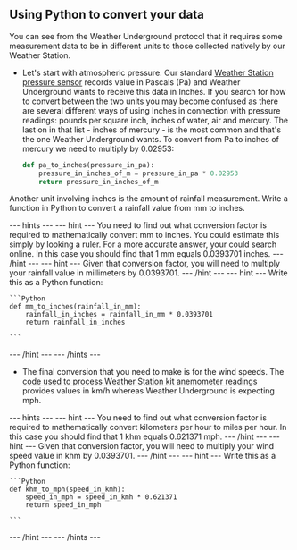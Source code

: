 ## Using Python to convert your data

You can see from the Weather Underground protocol that it requires some measurement data to be in different units to those collected natively by our Weather Station.

- Let's start with atmospheric pressure.  Our standard [Weather Station pressure sensor](https://github.com/raspberrypilearning/sensing-the-weather/blob/master/lesson-9/worksheet.md) records value in Pascals (Pa) and Weather Underground wants to receive this data in Inches. If you search for how to convert between the two units you may become confused as there are several different ways of using Inches in connection with pressure readings: pounds per square inch, inches of water, air and mercury. The last on in that list - inches of mercury - is the most common and that's the one Weather Underground wants. To convert from Pa to inches of mercury we need to multiply by 0.02953:

    ```Python
    def pa_to_inches(pressure_in_pa):
        pressure_in_inches_of_m = pressure_in_pa * 0.02953
        return pressure_in_inches_of_m

    ```


Another unit involving inches is the amount of rainfall measurement. Write a function in Python to convert a rainfall value from mm to inches.


--- hints ---
--- hint ---
You need to find out what conversion factor is required to mathematically convert mm to inches. You could estimate this simply by looking a ruler. For a more accurate answer, your could search online.  In this case you should find that 1 mm equals 0.0393701 inches.
--- /hint ---
--- hint ---
Given that conversion factor, you will need to multiply your rainfall value in millimeters by 0.0393701.
--- /hint ---
--- hint ---
Write this as a Python function:

    ```Python
    def mm_to_inches(rainfall_in_mm):
        rainfall_in_inches = rainfall_in_mm * 0.0393701
        return rainfall_in_inches

    ```
--- /hint ---
--- /hints ---

- The final conversion that you need to make is for the wind speeds. The [code used to process Weather Station kit anemometer readings](https://github.com/raspberrypilearning/sensing-the-weather/blob/master/lesson-2/worksheet.md) provides values in km/h whereas Weather Underground is expecting mph.

--- hints ---
--- hint ---
You need to find out what conversion factor is required to mathematically convert kilometers per hour to miles per hour.   In this case you should find that 1 khm equals 0.621371 mph.
--- /hint ---
--- hint ---
Given that conversion factor, you will need to multiply your wind speed value in khm by 0.0393701.
--- /hint ---
--- hint ---
Write this as a Python function:

    ```Python
    def khm_to_mph(speed_in_kmh):
        speed_in_mph = speed_in_kmh * 0.621371
        return speed_in_mph
        
    ```
--- /hint ---
--- /hints ---
